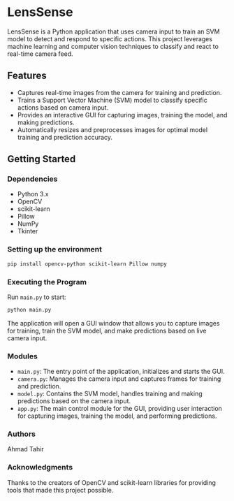 # LensSense
LensSense is a Python application that uses camera input to train an SVM model to detect and respond to specific actions. This project leverages machine learning and computer vision techniques to classify and react to real-time camera feed.

## Features
- Captures real-time images from the camera for training and prediction.
- Trains a Support Vector Machine (SVM) model to classify specific actions based on camera input.
- Provides an interactive GUI for capturing images, training the model, and making predictions.
- Automatically resizes and preprocesses images for optimal model training and prediction accuracy.

## Getting Started

### Dependencies

- Python 3.x
- OpenCV
- scikit-learn
- Pillow
- NumPy
- Tkinter

### Setting up the environment

```bash
pip install opencv-python scikit-learn Pillow numpy
```

### Executing the Program

Run `main.py` to start:

```bash
python main.py
```

The application will open a GUI window that allows you to capture images for training, train the SVM model, and make predictions based on live camera input.

### Modules
- `main.py`: The entry point of the application, initializes and starts the GUI.
- `camera.py`: Manages the camera input and captures frames for training and prediction.
- `model.py`: Contains the SVM model, handles training and making predictions based on the camera input.
- `app.py`: The main control module for the GUI, providing user interaction for capturing images, training the model, and performing predictions.

### Authors

Ahmad Tahir

### Acknowledgments

Thanks to the creators of OpenCV and scikit-learn libraries for providing tools that made this project possible.
